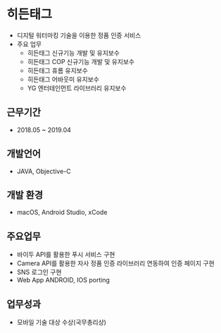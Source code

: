 # 히든태그
- 디지털 워터마킹 기술을 이용한 정품 인증 서비스
- 주요 업무
  - 히든태그 신규기능 개발 및 유지보수
  - 히든태그 COP 신규기능 개발 및 유지보수
  - 히든태그 휴롬 유지보수
  - 히든태그 어바웃미 유지보수
  - YG 엔터테인먼트 라이브러리 유지보수

## 근무기간
- 2018.05 ~ 2019.04

## 개발언어
- JAVA, Objective-C

## 개발 환경
- macOS, Android Studio, xCode

## 주요업무
- 바이두 API를 활용한 푸시 서비스 구현
- Camera API를 활용한 자사 정품 인증 라이브러리 연동하여 인증 페이지 구현
- SNS 로그인 구현
- Web App ANDROID, IOS porting

## 업무성과
 - 모바일 기술 대상 수상(국무총리상)
